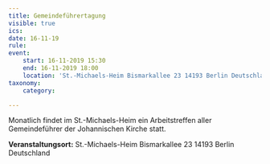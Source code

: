 ```yaml
---
title: Gemeindeführertagung
visible: true
ics: 
date: 16-11-19
rule: 
event:
	start: 16-11-2019 15:30
	end: 16-11-2019 18:00
	location: 'St.-Michaels-Heim Bismarkallee 23 14193 Berlin Deutschland'
taxonomy:
	category: 

---
```

Monatlich findet im St.-Michaels-Heim ein Arbeitstreffen aller Gemeindeführer der Johannischen Kirche statt.


**Veranstaltungsort:** St.-Michaels-Heim
Bismarkallee 23
14193 Berlin
Deutschland

